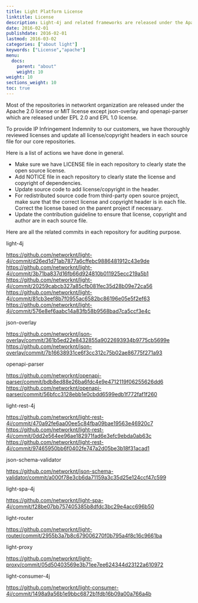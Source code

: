 ```yaml
---
title: Light Platform License
linktitle: License
description: Light-4j and related frameworks are released under the Apache 2.0 license.
date: 2016-02-01
publishdate: 2016-02-01
lastmod: 2016-03-02
categories: ["about light"]
keywords: ["License","apache"]
menu:
  docs:
    parent: "about"
    weight: 10
weight: 10
sections_weight: 10
toc: true
---
```


Most of the repositories in networknt organization are released under the Apache 2.0 license or MIT license except json-overlay and openapi-parser which are released under EPL 2.0 and EPL 1.0 license. 

To provide IP Infringement Indemnity to our customers, we have thoroughly reviewed licenses and update all license/copyright headers in each source file for our core repositories. 

Here is a list of actions we have done in general. 

* Make sure we have LICENSE file in each repository to clearly state the open source license.
* Add NOTICE file in each repository to clearly state the license and copyright of dependencies.
* Update source code to add license/copyright in the header. 
* For redistributed source code from third-party open source project, make sure that the correct license and copyright header is in each file. Correct the license based on the parent project if necessary.  
* Update the contribution guideline to ensure that license, copyright and author are in each source file. 

Here are all the related commits in each repository for auditing purpose. 

light-4j

https://github.com/networknt/light-4j/commit/d26ed1d71ab7877a6cffebc9886481912c43e9de
https://github.com/networknt/light-4j/commit/3b71ba837d16fb66d924810b011925ecc219a5b1
https://github.com/networknt/light-4j/commit/20259cabcb327a85cfb081fec35d28b09e72ca56
https://github.com/networknt/light-4j/commit/81cb3eef8b7f0955ac6582bc86196e05e5f2ef63
https://github.com/networknt/light-4j/commit/576e8ef6aabc14a83fb58b9568bad7ca5ccf3e4c

json-overlay

https://github.com/networknt/json-overlay/commit/361b5ed22e8432855a9022693934b9775cb5699e
https://github.com/networknt/json-overlay/commit/7b16638931ce6f3cc312c75b02ae86775f271a93

openapi-parser

https://github.com/networknt/openapi-parser/commit/bdb8ed88e26ba6fdc4e9e4712119f06255626dd6
https://github.com/networknt/openapi-parser/commit/56bfcc3128ebb1e0cbdd6599edb1f772faf1f260

light-rest-4j

https://github.com/networknt/light-rest-4j/commit/470a92fe6aa00ee5c84fba09bae19563e46920c7
https://github.com/networknt/light-rest-4j/commit/0dd2e564ee96ae182971fad6e3efc9ebda0ab63c
https://github.com/networknt/light-rest-4j/commit/97465950bb6f0402fe747a2d05be3b18f31acad1

json-schema-validator

https://github.com/networknt/json-schema-validator/commit/a000f78e3cb6da71159a3c35d25e124ccf47c599

light-spa-4j

https://github.com/networknt/light-spa-4j/commit/f28be07bb757405385b8dfdc3bc29e4acc696b50

light-router

https://github.com/networknt/light-router/commit/2955b3a7b8c679006270f0b795a4f8c16c9661ba

light-proxy

https://github.com/networknt/light-proxy/commit/05d50403569e3b71ee7ee624344d23122a610972

light-consumer-4j

https://github.com/networknt/light-consumer-4j/commit/1498a9a56b1e9bbc6872b1fdb16b09a00a766a4b


